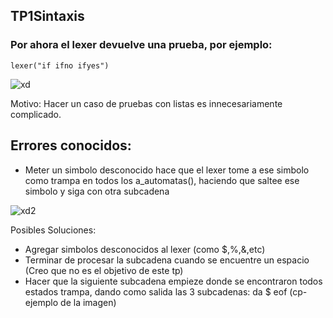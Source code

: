 ## TP1Sintaxis

### Por ahora el lexer devuelve una prueba, por ejemplo:

`lexer("if ifno ifyes")`


![xd](https://i.snag.gy/hNBtSR.jpg)

Motivo: Hacer un caso de pruebas con listas es innecesariamente complicado.

## Errores conocidos:

- Meter un simbolo desconocido hace que el lexer tome a ese simbolo como trampa en todos los a_automatas(), haciendo que saltee ese simbolo y siga con otra subcadena

![xd2](https://i.snag.gy/xQrl82.jpg)

Posibles Soluciones:
- Agregar simbolos desconocidos al lexer (como $,%,&,etc)
- Terminar de procesar la subcadena cuando se encuentre un espacio (Creo que no es el objetivo de este tp)
- Hacer que la siguiente subcadena empieze donde se encontraron todos estados trampa, dando como salida las 3 subcadenas: da $ eof (cp-ejemplo de la imagen)
